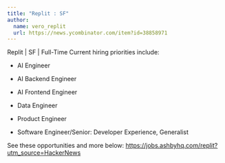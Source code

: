 ```yaml
---
title: "Replit : SF"
author:
  name: vero_replit
  url: https://news.ycombinator.com/item?id=38858971
---
```

Replit | SF | Full-Time
Current hiring priorities include:

* AI Engineer

* AI Backend Engineer

* AI Frontend Engineer

* Data Engineer

* Product Engineer

* Software Engineer&#x2F;Senior: Developer Experience, Generalist

See these opportunities and more below: <a href="https:&#x2F;&#x2F;jobs.ashbyhq.com&#x2F;replit?utm_source=HackerNews">https:&#x2F;&#x2F;jobs.ashbyhq.com&#x2F;replit?utm_source=HackerNews</a>
